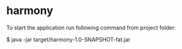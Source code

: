 # harmony

To start the application run following command from project folder:

$ java -jar target/harmony-1.0-SNAPSHOT-fat.jar